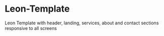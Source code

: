 # Leon-Template
Leon Template with header, landing, services, about and contact sections responsive to all screens
